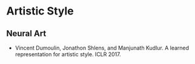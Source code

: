 # Artistic Style

## Neural Art
- Vincent Dumoulin, Jonathon Shlens, and Manjunath Kudlur. A learned representation for artistic style. ICLR 2017.